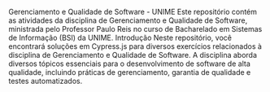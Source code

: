 Gerenciamento e Qualidade de Software - UNIME
Este repositório contém as atividades da disciplina de Gerenciamento e Qualidade de Software, ministrada pelo Professor Paulo Reis no curso de Bacharelado em Sistemas de Informação (BSI) da UNIME.
Introdução
Neste repositório, você encontrará soluções em Cypress.js para diversos exercícios relacionados à disciplina de Gerenciamento e Qualidade de Software. A disciplina aborda diversos tópicos essenciais para o desenvolvimento de software de alta qualidade, incluindo práticas de gerenciamento, garantia de qualidade e testes automatizados.
